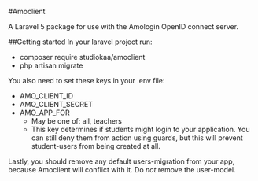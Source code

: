 #Amoclient

A Laravel 5 package for use with the Amologin OpenID connect server.

##Getting started
In your laravel project run:
* composer require studiokaa/amoclient
* php artisan migrate

You also need to set these keys in your .env file:
* AMO_CLIENT_ID
* AMO_CLIENT_SECRET
* AMO_APP_FOR
	* May be one of: all, teachers 
	* This key determines if students might login to your application. You can still deny them from action using guards, but this will prevent student-users from being created at all.

Lastly, you should remove any default users-migration from your app, because Amoclient will conflict with it. Do _not_ remove the user-model.